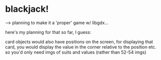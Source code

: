 # blackjack!


--> planning to make it a 'proper' game w/ libgdx... 

here's my planning for that so far, I guess:

card objects would also have positions on the screen, for displaying that card, you would display the value in the corner relative to the position etc.
so you'd only need imgs of suits and values (rather than 52-54 imgs)
